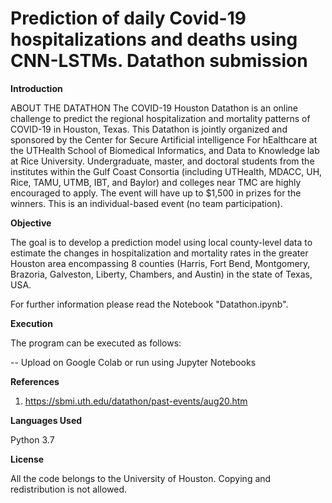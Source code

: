 # Prediction of daily Covid-19 hospitalizations and deaths using CNN-LSTMs. Datathon submission


**Introduction**

ABOUT THE DATATHON
The COVID-19 Houston Datathon is an online challenge to predict the regional hospitalization and mortality patterns of COVID-19 in Houston, Texas. This Datathon is jointly 
organized and sponsored by the Center for Secure Artificial intelligence For hEalthcare at the UTHealth School of Biomedical Informatics, and Data to Knowledge lab at 
Rice University. Undergraduate, master, and doctoral students from the institutes within the Gulf Coast Consortia (including UTHealth, MDACC, UH, Rice, TAMU, UTMB, IBT, 
and Baylor) and colleges near TMC are highly encouraged to apply. The event will have up to $1,500 in prizes for the winners. This is an individual-based event (no team 
participation).



**Objective**

The goal is to develop a prediction model using local county-level data to estimate the changes in hospitalization and mortality rates in the greater Houston area encompassing
8 counties (Harris, Fort Bend, Montgomery, Brazoria, Galveston, Liberty, Chambers, and Austin) in the state of Texas, USA.


For further information please read the Notebook "Datathon.ipynb".

**Execution**

The program can be executed as follows:

-- Upload on Google Colab or run using Jupyter Notebooks

**References**
1. https://sbmi.uth.edu/datathon/past-events/aug20.htm

**Languages Used**

Python 3.7

**License**

All the code belongs to the University of Houston. Copying and redistribution is not allowed.

